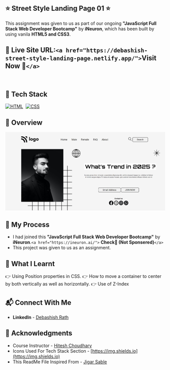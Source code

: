 ## ⭐ Street Style Landing Page 01  ⭐

This assignment was given to us as part of our ongoing **"JavaScript Full Stack Web Developer Bootcamp"** by **iNeuron**, which has been built by using vanila **HTML5 and CSS3**.

## 📌 **Live Site URL:**`<a href="https://debashish-street-style-landing-page.netlify.app/">`**Visit Now** 🚀`</a>`

<br>

## 📌 Tech Stack

[![HTML](https://img.shields.io/badge/html5%20-%23E34F26.svg?&style=for-the-badge&logo=html5&logoColor=white)](https://github.com/prakash-naikwadi)&nbsp;
[![CSS](https://img.shields.io/badge/css3%20-%231572B6.svg?&style=for-the-badge&logo=css3&logoColor=white)](https://github.com/prakash-naikwadi)&nbsp;

## 📌 Overview

![homepage_screenshot](./assets/Screenshot%202022-12-16%20001655.jpg)

## 📌 My Process

- I had joined this **"JavaScript Full Stack Web Developer Bootcamp"** by **iNeuron**.`<a href="https://ineuron.ai/">` **Check🚀 (Not Sponsered)**`</a>`
- This project was given to us as an assignment.

## 📌 What I Learnt

👉 Using Position properties in CSS.
👉 How to move a container to center by both vertically as well as horizontally.
👉 Use of Z-Index

## 📬 Connect With Me

- **LinkedIn** - [Debashish Rath](https://www.linkedin.com/in/debashish-rath-92440792/)

## 📌 Acknowledgments

- Course Instructor - [Hitesh Choudhary](https://github.com/hiteshchoudhary)
- Icons Used For Tech Stack Section - [https://img.shields.io](https://img.shields.io)
- This ReadMe File Inspired From - [Jigar Sable](https://github.com/jigar-sable)
